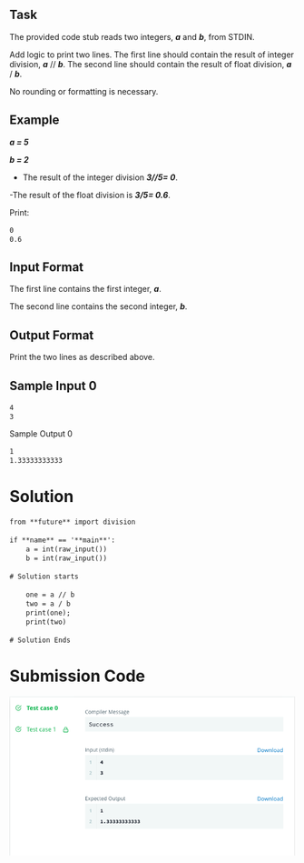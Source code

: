 ## Task

The provided code stub reads two integers, ***a***  and ***b***, from STDIN.

Add logic to print two lines. The first line should contain the result of integer division, ***a*** // ***b***. The second line should contain the result of float division, ***a*** / ***b***.

No rounding or formatting is necessary.

## Example

***a = 5***

***b = 2***

- The result of the integer division ***3//5= 0***.

-The result of the float division is ***3/5= 0.6***.

Print:
```
0
0.6
```

## Input Format

The first line contains the first integer, ***a***.

The second line contains the second integer, ***b***.

## Output Format

Print the two lines as described above.

## Sample Input 0
```
4
3
```
Sample Output 0
```
1
1.33333333333
```

# Solution

```
from **future** import division

if **name** == '**main**':
    a = int(raw_input())
    b = int(raw_input())

# Solution starts

    one = a // b
    two = a / b
    print(one);
    print(two)

# Solution Ends
```

# Submission Code

<img src="../output/division_output.png">
